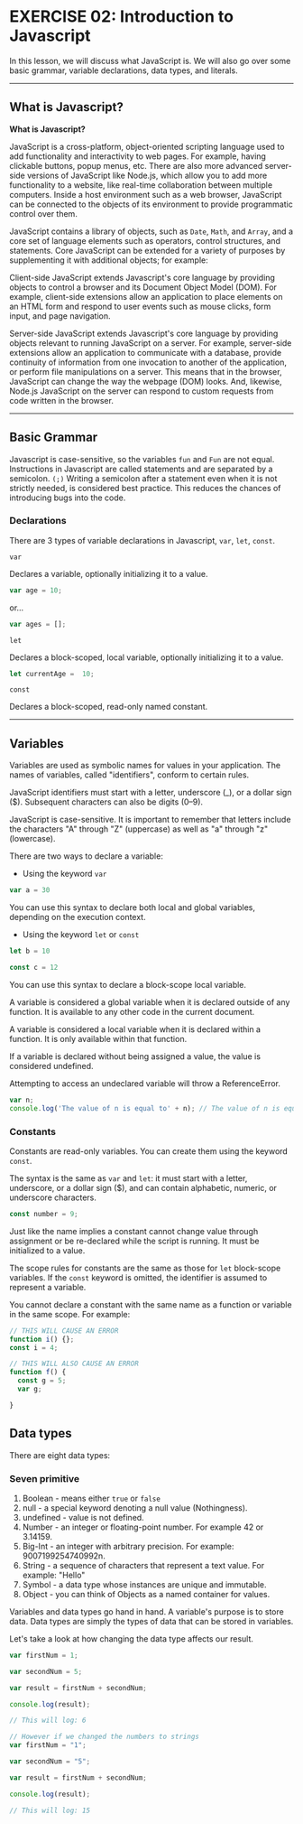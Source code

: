 # EXERCISE 02: Introduction to Javascript

In this lesson, we will discuss what JavaScript is. We will also go over some basic grammar, variable declarations, data types, and literals.

---

## What is Javascript?

**What is Javascript?**

JavaScript is a cross-platform, object-oriented scripting language used to add functionality and interactivity to web pages. For example, having clickable buttons, popup menus, etc. There are also more advanced server-side versions of JavaScript like Node.js, which allow you to add more functionality to a website, like real-time collaboration between multiple computers. Inside a host environment such as a web browser, JavaScript can be connected to the objects of its environment to provide programmatic control over them.

JavaScript contains a library of objects, such as `Date`, `Math`, and `Array`, and a core set of language elements such as operators, control structures, and statements. Core JavaScript can be extended for a variety of purposes by supplementing it with additional objects; for example:

Client-side JavaScript extends Javascript's core language by providing objects to control a browser and its Document Object Model (DOM). For example, client-side extensions allow an application to place elements on an HTML form and respond to user events such as mouse clicks, form input, and page navigation.

Server-side JavaScript extends Javascript's core language by providing objects relevant to running JavaScript on a server. For example, server-side extensions allow an application to communicate with a database, provide continuity of information from one invocation to another of the application, or perform file manipulations on a server.
This means that in the browser, JavaScript can change the way the webpage (DOM) looks. And, likewise, Node.js JavaScript on the server can respond to custom requests from code written in the browser.

---

## Basic Grammar

Javascript is case-sensitive, so the variables `fun` and `Fun` are not equal. Instructions in Javascript are called statements and are separated by a semicolon. `(;)`
Writing a semicolon after a statement even when it is not strictly needed, is considered best practice. This reduces the chances of introducing bugs into the code.

### Declarations

There are 3 types of variable declarations in Javascript, `var`, `let`, `const`.

`var`

Declares a variable, optionally initializing it to a value.

```js
var age = 10;
```

or...

```js
var ages = [];
```

`let`

Declares a block-scoped, local variable, optionally initializing it to a value.

```js
let currentAge =  10;
```

`const`

Declares a block-scoped, read-only named constant.

---

## Variables

Variables are used as symbolic names for values in your application. The names of variables, called "identifiers", conform to certain rules.

JavaScript identifiers must start with a letter, underscore (_), or a dollar sign ($). Subsequent characters can also be digits (0–9).

JavaScript is case-sensitive. It is important to remember that letters include the characters "A" through "Z" (uppercase) as well as "a" through "z" (lowercase).

There are two ways to declare a variable:

- Using the keyword `var`

```js
var a = 30
```

You can use this syntax to declare both local and global variables, depending on the execution context.

- Using the keyword `let` or `const`

```js
let b = 10

const c = 12
```

You can use this syntax to declare a block-scope local variable.

A variable is considered a global variable when it is declared outside of any function. It is available to any other code in the current document.

A variable is considered a local variable when it is declared within a function. It is only available within that function.

If a variable is declared without being assigned a value, the value is considered undefined.

Attempting to access an undeclared variable will throw a ReferenceError.

```js
var n;
console.log('The value of n is equal to' + n); // The value of n is equal to undefined
```

### Constants

Constants are read-only variables. You can create them using the keyword `const`.

The syntax is the same as `var` and `let`: it must start with a letter, underscore, or a dollar sign ($), and can contain alphabetic, numeric, or underscore characters.

```js
const number = 9;
```

Just like the name implies a constant cannot change value through assignment or be re-declared while the script is running. It must be initialized to a value.

The scope rules for constants are the same as those for `let` block-scope variables. If the   `const` keyword is omitted, the identifier is assumed to represent a variable.

You cannot declare a constant with the same name as a function or variable in the same scope. For example:

```js
// THIS WILL CAUSE AN ERROR
function i() {};
const i = 4;

// THIS WILL ALSO CAUSE AN ERROR
function f() {
  const g = 5;
  var g;

}

```

## Data types

There are eight data types:

### Seven primitive

1. Boolean -  means either `true` or `false`
2. null - a special keyword denoting a null value (Nothingness).
3. undefined - value is not defined.
4. Number - an integer or floating-point number. For example 42 or 3.14159.
5. Big-Int - an integer with arbitrary precision. For example: 9007199254740992n.
6. String - a sequence of characters that represent a text value. For example: "Hello"
7. Symbol -  a data type whose instances are unique and immutable.
8. Object - you can think of Objects as a named container for values.

Variables and data types go hand in hand. A variable's purpose is to store data. Data types are simply the types of data that can be stored in variables.

Let's take a look at how changing the data type affects our result.

```js
var firstNum = 1;

var secondNum = 5;

var result = firstNum + secondNum;

console.log(result);

// This will log: 6
```

```js
// However if we changed the numbers to strings
var firstNum = "1";

var secondNum = "5";

var result = firstNum + secondNum;

console.log(result);

// This will log: 15
```
